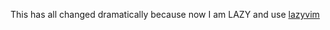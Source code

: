 This has all changed dramatically because now I am LAZY and use [lazyvim](https://www.lazyvim.org/)
